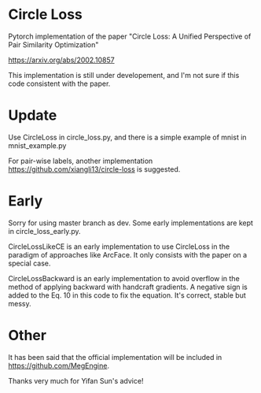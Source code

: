 # Circle Loss

Pytorch implementation of the paper "Circle Loss: A Unified Perspective of Pair Similarity Optimization"

https://arxiv.org/abs/2002.10857



This implementation is still under developement, and I'm not sure if this code consistent with the paper.



# Update

Use CircleLoss in circle_loss.py, and there is a simple example of mnist in mnist_example.py



For pair-wise labels, another implementation https://github.com/xiangli13/circle-loss is suggested.



# Early

Sorry for using master branch as dev. Some early implementations are kept in  circle_loss_early.py. 



CircleLossLikeCE is an early implementation to use CircleLoss in the paradigm of approaches like ArcFace. It only consists with the paper on a special case.



CircleLossBackward is an early implementation to avoid overflow in the method of applying backward with handcraft gradients. A negative sign is added to the Eq. 10 in this code to fix the equation. It's correct, stable but messy.



# Other

It has been said that the official implementation will be included in https://github.com/MegEngine.



Thanks very much for Yifan Sun's advice!


